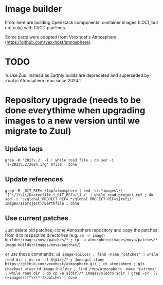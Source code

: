 # Image builder

From here are building Openstack components' container images (LOCI, but not only) with CI/CD pipelines. 

Some parts were adopted from Vexxhost's Atmosphere (https://github.com/vexxhost/atmosphere). 

# TODO

1/ Use Zuul instead as Earthly builds are deprecated and superseded by Zuul in Atmosphere repo since 2024.1

# Repository upgrade (needs to be done everythime when upgrading images to a new version until we migrate to Zuul)

## Update tags

`grep -R '2023\.2' -l | while read file ; do sed -i 's/2023\.2/2024.1/g' $file ; done`

## Update references

`grep -R _GIT_REF= /tmp/atmosphere | sed 's/.*images\/\([^\/]*\)\/Dockerfile.*_GIT_REF=/\1 /' | while read project ref ; do sed -i "s/global PROJECT_REF=.*/global PROJECT_REF=${ref}/" images/${project}/Earthfile ; done`

## Use current patches

Just delete old patches, clone Atmosphere repository and copy the patches from it to respective directories (e.g. `rm -r image-builder/images/nova/patches/* ; cp -a atmosphere/images/nova/patches/* image-builder/images/nova/patches/`)

or use these commands:
`cd image-builder ; find -name "patches" | while read dir ; do rm -rf ${dir}/* ; done`
`git clone https://github.com/vexxhost/atmosphere.git ; cd atmosphere ; git checkout <tag>`
`cd image-builder ; find /tmp/atmosphere -name "patches" | while read dir ; do cp -a ${dir}/* images/$(echo $dir | grep -oP '(?<=images/)[^\/]*')/patches ; done`
